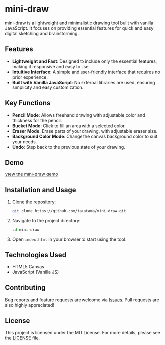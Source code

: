 # mini-draw

mini-draw is a lightweight and minimalistic drawing tool built with vanilla JavaScript. It focuses on providing essential features for quick and easy digital sketching and brainstorming.

## Features

- **Lightweight and Fast**: Designed to include only the essential features, making it responsive and easy to use.
- **Intuitive Interface**: A simple and user-friendly interface that requires no prior experience.
- **Built with Vanilla JavaScript**: No external libraries are used, ensuring simplicity and easy customization.

## Key Functions

- **Pencil Mode**: Allows freehand drawing with adjustable color and thickness for the pencil.
- **Bucket Mode**: Click to fill an area with a selected color.
- **Eraser Mode**: Erase parts of your drawing, with adjustable eraser size.
- **Background Color Mode**: Change the canvas background color to suit your needs.
- **Undo**: Step back to the previous state of your drawing.

## Demo

[View the mini-draw demo](https://codepen.io/takatama/full/ZEdMxNm)

## Installation and Usage

1. Clone the repository:

   ```bash
   git clone https://github.com/takatama/mini-draw.git
   ```

2. Navigate to the project directory:

   ```bash
   cd mini-draw
   ```

3. Open `index.html` in your browser to start using the tool.

## Technologies Used

- HTML5 Canvas
- JavaScript (Vanilla JS)

## Contributing

Bug reports and feature requests are welcome via [Issues](https://github.com/takatama/mini-draw/issues). Pull requests are also highly appreciated!

## License

This project is licensed under the MIT License. For more details, please see the [LICENSE](LICENSE) file.
